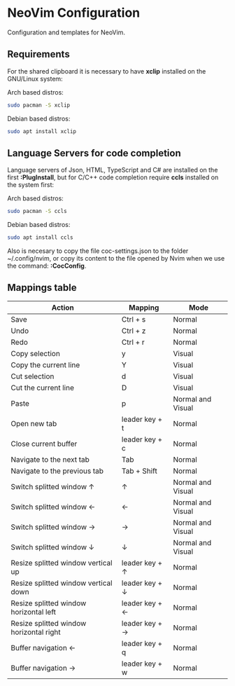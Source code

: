 # NeoVim Configuration

Configuration and templates for NeoVim.

## Requirements

For the shared clipboard it is necessary to have **xclip** installed on the GNU/Linux system:

Arch based distros:

```bash
sudo pacman -S xclip
```

Debian based distros:

```bash
sudo apt install xclip
```

## Language Servers for code completion

Language servers of Json, HTML, TypeScript and C# are installed on the first **:PlugInstall**, but for C/C++ code completion require **ccls** installed on the system first:

Arch based distros:

```bash
sudo pacman -S ccls
```

Debian based distros:

```bash
sudo apt install ccls
```

Also is necesary to copy the file coc-settings.json to the folder ~/.config/nvim, or copy its content to the file opened by Nvim when we use the command: **:CocConfig**.

## Mappings table

| Action                                  | Mapping        | Mode              |
| --------------------------------------- | -------------- | ----------------- |
| Save                                    | Ctrl + s       | Normal            |
| Undo                                    | Ctrl + z       | Normal            |
| Redo                                    | Ctrl + r       | Normal            |
| Copy selection                          | y              | Visual            |
| Copy the current line                   | Y              | Visual            |
| Cut selection                           | d              | Visual            |
| Cut the current line                    | D              | Visual            |
| Paste                                   | p              | Normal and Visual |
| Open new tab                            | leader key + t | Normal            |
| Close current buffer                    | leader key + c | Normal            |
| Navigate to the next tab                | Tab            | Normal            |
| Navigate to the previous tab            | Tab + Shift    | Normal            |
| Switch splitted window ↑                | ↑              | Normal and Visual |
| Switch splitted window ←                | ←              | Normal and Visual |
| Switch splitted window →                | →              | Normal and Visual |
| Switch splitted window ↓                | ↓              | Normal and Visual |
| Resize splitted window vertical up      | leader key + ↑ | Normal            |
| Resize splitted window vertical down    | leader key + ↓ | Normal            |
| Resize splitted window horizontal left  | leader key + ← | Normal            |
| Resize splitted window horizontal right | leader key + → | Normal            |
| Buffer navigation ←                     | leader key + q | Normal            |
| Buffer navigation →                     | leader key + w | Normal            |
